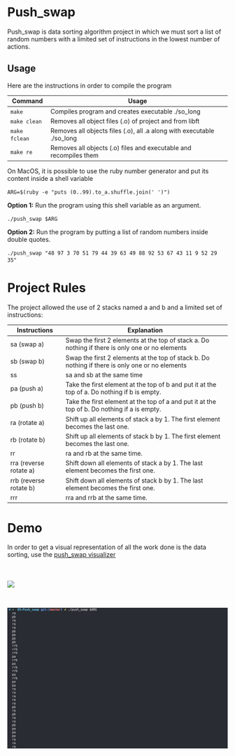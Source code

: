 # Push_swap

Push_swap is data sorting algorithm project in which we must sort a list of random numbers with a limited set of instructions in the lowest number of actions.

## Usage

Here are the instructions in order to compile the program

| Command | Usage |
| --- | --- |
| `make` | Compiles program and creates executable ./so_long
| `make clean` | Removes all object files (.o) of project and from libft
| `make fclean` | Removes all objects files (.o), all .a along with executable ./so_long
| `make re` | Removes all objects (.o) files and executable and recompiles them

On MacOS, it is possible to use the ruby number generator and put its content inside a shell variable

```shell
ARG=$(ruby -e "puts (0..99).to_a.shuffle.join(' ')")
```


**Option 1:** Run the program using this shell variable as an argument.

```shell
./push_swap $ARG
```	

**Option 2:** Run the program by putting a list of random numbers inside double quotes.

```shell
./push_swap "48 97 3 70 51 79 44 39 63 49 88 92 53 67 43 11 9 52 29 35"
```

# Project Rules

The project allowed the use of 2 stacks named a and b and a limited set of instructions:

| Instructions           | Explanation     |
| ---------------        | --------------- |
| sa (swap a)            | Swap the first 2 elements at the top of stack a. Do nothing if there is only one or no elements|
| sb (swap b)            | Swap the first 2 elements at the top of stack b. Do nothing if there is only one or no elements|
| ss                     | sa and sb at the same time                                                                     |
| pa (push a)            | Take the first element at the top of b and put it at the top of a. Do nothing if b is empty.   |
| pb (push b)            | Take the first element at the top of a and put it at the top of b. Do nothing if a is empty.   |
| ra (rotate a)          | Shift up all elements of stack a by 1. The first element becomes the last one.                 |
| rb (rotate b)          | Shift up all elements of stack b by 1. The first element becomes the last one.                 |
| rr                     | ra and rb at the same time.																	   |
| rra (reverse rotate a) | Shift down all elements of stack a by 1. The last element becomes the first one.	       |
| rrb (reverse rotate b) | Shift down all elements of stack b by 1. The last element becomes the first one.        |
| rrr                    | rra and rrb at the same time.                                                           |

# Demo 

In order to get a visual representation of all the work done is the data sorting, use the [<u>push_swap visualizer</u>](https://github.com/o-reo/push_swap_visualizer)

# <img src="./images/push_swap.gif" width="1200"/>

# <img src="./images/push_swap_terminal.png"/>